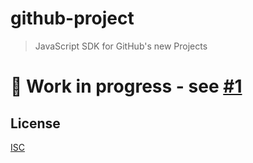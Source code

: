 # github-project

> JavaScript SDK for GitHub's new Projects

# 🚧 Work in progress - see [#1](https://github.com/gr2m/github-project/pull/1)

## License

[ISC](LICENSE.md)
